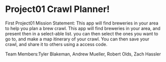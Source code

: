 # Project01 Crawl Planner!

First Project01
Mission Statement: This app will find breweries in your area to help you plan a brew crawl. This app will find breweries in your area, and present then in a select-able list. you can then select the ones you want to go to, and make a map itinerary of your crawl.
You can then save your crawl, and share it to others using a access code.

Team Members:Tyler Blakeman, Andrew Mueller, Robert Olds, Zach Hassler
